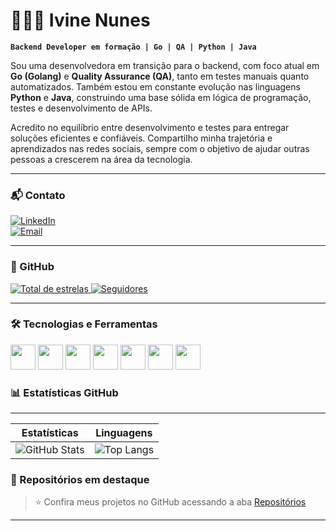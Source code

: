 # 👩🏻‍💻 Ivine Nunes

**`Backend Developer em formação | Go | QA | Python | Java`**

Sou uma desenvolvedora em transição para o backend, com foco atual em **Go (Golang)** e **Quality Assurance (QA)**, tanto em testes manuais quanto automatizados. Também estou em constante evolução nas linguagens **Python** e **Java**, construindo uma base sólida em lógica de programação, testes e desenvolvimento de APIs.

Acredito no equilíbrio entre desenvolvimento e testes para entregar soluções eficientes e confiáveis. Compartilho minha trajetória e aprendizados nas redes sociais, sempre com o objetivo de ajudar outras pessoas a crescerem na área da tecnologia.

---

### 📬 Contato
[![LinkedIn](https://img.shields.io/badge/LinkedIn-0077B5?style=for-the-badge&logo=linkedin&logoColor=white)](https://www.linkedin.com/in/ivine-nunes007)  
[![Email](https://img.shields.io/badge/Email-contato.mariaivine@gmail.com-D14836?style=for-the-badge&logo=gmail&logoColor=white)](mailto:contato.mariaivine@gmail.com)

---

### 📌 GitHub

<p align="left">
    <a href="https://github.com/IvineNunes?tab=repositories&sort=stargazers">
        <img 
            alt="Total de estrelas" 
            title="Total de estrelas GitHub" 
            src="https://custom-icon-badges.demolab.com/github/stars/IvineNunes?color=55960c&style=for-the-badge&labelColor=488207&logo=star&label=estrelas"
        />
    </a>
    <a href="https://github.com/IvineNunes?tab=followers">
        <img 
            alt="Seguidores" 
            title="Me siga no GitHub" 
            src="https://custom-icon-badges.demolab.com/github/followers/IvineNunes?color=236ad3&labelColor=1155ba&style=for-the-badge&logo=github&label=Seguidores&logoColor=white"
        />
    </a>
</p>

---
### 🛠️ Tecnologias e Ferramentas

<p align="left">
  <img src="https://cdn.jsdelivr.net/gh/devicons/devicon/icons/go/go-original.svg" width="40" height="40"/>
  <img src="https://cdn.jsdelivr.net/gh/devicons/devicon/icons/python/python-original.svg" width="40" height="40"/>
  <img src="https://cdn.jsdelivr.net/gh/devicons/devicon/icons/java/java-original.svg" width="40" height="40"/>
  <img src="https://cdn.jsdelivr.net/gh/devicons/devicon/icons/git/git-original.svg" width="40" height="40"/>
  <img src="https://cdn.jsdelivr.net/gh/devicons/devicon/icons/github/github-original.svg" width="40" height="40"/>
  <img src="https://cdn.jsdelivr.net/gh/devicons/devicon/icons/vscode/vscode-original.svg" width="40" height="40"/>
  <img src="https://cdn.jsdelivr.net/gh/devicons/devicon/icons/linux/linux-original.svg" width="40" height="40"/>
</p>

### 📊 Estatísticas GitHub

---
| Estatísticas | Linguagens |
|--------------|------------|
| ![GitHub Stats](https://github-readme-stats.vercel.app/api?username=IvineNunes&show_icons=true&theme=tokyonight&include_all_commits=true&locale=pt-br) | ![Top Langs](https://github-readme-stats.vercel.app/api/top-langs/?username=IvineNunes&theme=tokyonight&layout=compact&custom_title=Tecnologias&langs_count=6) |


### 🌟 Repositórios em destaque

> ⭐ Confira meus projetos no GitHub acessando a aba [Repositórios](https://github.com/IvineNunes?tab=repositories)

---
